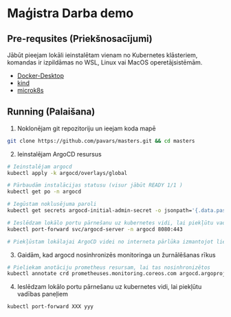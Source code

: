 # Maģistra Darba demo

## Pre-requsites (Priekšnosacījumi)

Jābūt pieejam lokāli ieinstalētam vienam no Kubernetes klāsteriem, komandas ir izpildāmas no WSL, Linux vai MacOS operetājsistēmām.

* [Docker-Desktop](https://docs.docker.com/desktop/kubernetes/)
* [kind](https://kind.sigs.k8s.io/docs/user/quick-start/#installation)
* [microk8s](https://microk8s.io/docs/getting-started)

## Running (Palaišana)

1. Noklonējam git repozitoriju un ieejam koda mapē
```bash
git clone https://github.com/pavars/masters.git && cd masters
```

2. Ieinstalējam ArgoCD resursus
```bash
# Ieinstalējam argocd
kubectl apply -k argocd/overlays/global

# Pārbaudām instalācijas statusu (visur jābūt READY 1/1 )
kubectl get po -n argocd

# Iegūstam noklusējuma paroli
kubectl get secrets argocd-initial-admin-secret -o jsonpath='{.data.password}' | base64 -d

# Ieslēdzam lokālo portu pārnešanu uz kubernetes vidi, lai piekļūtu vadības paneļiem un monitorētu statusu
kubectl port-forward svc/argocd-server -n argocd 8080:443

# Piekļūstam lokālajai ArgoCD videi no interneta pārlūka izmantojot lietotāju admin https://127.0.0.1:8080
```

3. Gaidām, kad argocd nosinhronizēs monitoringa un žurnālēšanas rīkus

```bash
# Pieliekam anotāciju prometheus resursam, lai tas nosinhronizētos
kubectl annotate crd prometheuses.monitoring.coreos.com argocd.argoproj.io/sync-options='Replace=true'
```

4. Ieslēdzam lokālo portu pārnešanu uz kubernetes vidi, lai piekļūtu vadības paneļiem
```bash
kubectl port-forward XXX yyy
```